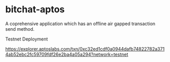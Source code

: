 # bitchat-aptos

A coprehensive application which has an offline air gapped transaction send method.

Testnet Deployment 

https://explorer.aptoslabs.com/txn/0xc32ed1cdf0a0944dafb74822782a3714ab52ebc2fc59709fdf26e2ba4a05a294?network=testnet
